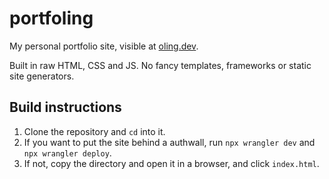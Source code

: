# portfoling

My personal portfolio site, visible at [oling.dev](https://oling.dev).

Built in raw HTML, CSS and JS. No fancy templates, frameworks or static site generators.

## Build instructions

1. Clone the repository and `cd` into it.
2. If you want to put the site behind a authwall, run `npx wrangler dev` and `npx wrangler deploy`.
3. If not, copy the directory and open it in a browser, and click `index.html`.
